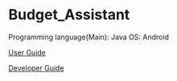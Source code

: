 # Budget_Assistant

Programming language(Main): Java
OS: Android

[User Guide](/docs/UserGuide.md)

[Developer Guide](/docs/DeveloperGuide.md)


